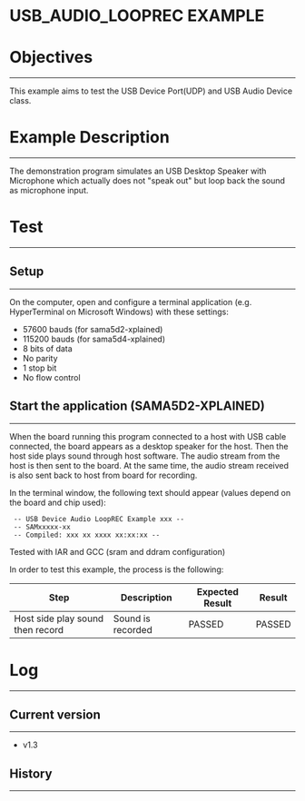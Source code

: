 USB_AUDIO_LOOPREC EXAMPLE
=========================

# Objectives
------------
This example aims to test the USB Device Port(UDP) and USB Audio Device class.

# Example Description
---------------------
The demonstration program simulates an USB Desktop Speaker with Microphone
which actually does not "speak out" but loop back the sound as microphone
input.

# Test
------

## Setup
--------
On the computer, open and configure a terminal application (e.g. HyperTerminal
on Microsoft Windows) with these settings:
 - 57600 bauds (for sama5d2-xplained)
 - 115200 bauds (for sama5d4-xplained)
 - 8 bits of data
 - No parity
 - 1 stop bit
 - No flow control

## Start the application (SAMA5D2-XPLAINED)
-------------------------------------------
When the board running this program connected to a host with USB cable
connected, the board appears as a desktop speaker for the host. Then the host
side plays sound through host software. The audio stream from the host is then
sent to the board. At the same time, the audio stream received is also sent
back to host from board for recording.

In the terminal window, the following text should appear (values depend on the
board and chip used):
```
 -- USB Device Audio LoopREC Example xxx --
 -- SAMxxxxx-xx
 -- Compiled: xxx xx xxxx xx:xx:xx --
```

Tested with IAR and GCC (sram and ddram configuration)

In order to test this example, the process is the following:

Step | Description | Expected Result | Result
-----|-------------|-----------------|-------
Host side play sound then record | Sound is recorded | PASSED | PASSED


# Log
-----

## Current version
------------------
 - v1.3

## History
----------
